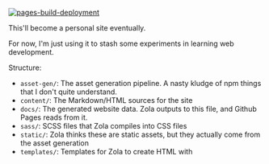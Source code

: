 [![pages-build-deployment](https://github.com/HenrySwanson/HenrySwanson.github.io/actions/workflows/pages/pages-build-deployment/badge.svg)](https://github.com/HenrySwanson/HenrySwanson.github.io/actions/workflows/pages/pages-build-deployment)

This'll become a personal site eventually.

For now, I'm just using it to stash some experiments in learning web development.

Structure:
- `asset-gen/`: The asset generation pipeline. A nasty kludge of npm things that I don't quite understand.
- `content/`: The Markdown/HTML sources for the site
- `docs/`: The generated website data. Zola outputs to this file, and Github Pages reads from it.
- `sass/`: SCSS files that Zola compiles into CSS files
- `static/`: Zola thinks these are static assets, but they actually come from the asset generation
- `templates/`: Templates for Zola to create HTML with

